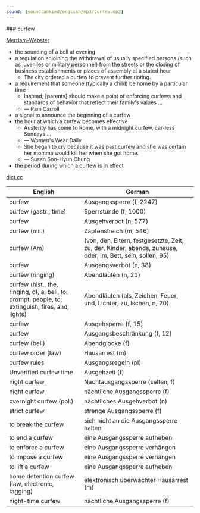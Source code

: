 ```yaml
---
sound: [sound:ankimd/english/mp3/curfew.mp3]
---
```


\### curfew

[Merriam-Webster](https://www.merriam-webster.com/dictionary/curfew)

- the sounding of a bell at evening
- a regulation enjoining the withdrawal of usually specified persons (such as juveniles or military personnel) from the streets or the closing of business establishments or places of assembly at a stated hour
    - The city ordered a curfew to prevent further rioting.
- a requirement that someone (typically a child) be home by a particular time
    - Instead, [parents] should make a point of enforcing curfews and standards of behavior that reflect their family's values …
    - — Pam Carroll
- a signal to announce the beginning of a curfew
- the hour at which a curfew becomes effective
    - Austerity has come to Rome, with a midnight curfew, car-less Sundays …
    - — Women's Wear Daily
    - She began to cry because it was past curfew and she was certain her momma would kill her when she got home.
    - — Susan Soo-Hyun Chung
- the period during which a curfew is in effect

[dict.cc](https://www.dict.cc/curfew)

| English        | German       |
| -------------- | ------------ |
| curfew | Ausgangssperre (f, 2247) |
| curfew (gastr., time) | Sperrstunde (f, 1000) |
| curfew | Ausgehverbot (n, 577) |
| curfew (mil.) | Zapfenstreich (m, 546) |
| curfew (Am) |  (von, den, Eltern, festgesetzte, Zeit, zu, der, Kinder, abends, zuhause, oder, im, Bett, sein, sollen, 95) |
| curfew | Ausgangsverbot (n, 38) |
| curfew (ringing) | Abendläuten (n, 21) |
| curfew (hist., the, ringing, of, a, bell, to, prompt, people, to, extinguish, fires, and, lights) | Abendläuten (als, Zeichen, Feuer, und, Lichter, zu, lschen, n, 20) |
| curfew | Ausgehsperre (f, 15) |
| curfew | Ausgangsbeschränkung (f, 12) |
| curfew (bell) | Abendglocke (f) |
| curfew order (law) | Hausarrest (m) |
| curfew rules | Ausgangsregeln (pl) |
| Unverified curfew time | Ausgehzeit (f) |
| night curfew | Nachtausgangssperre (selten, f) |
| night curfew | nächtliche Ausgangssperre (f) |
| overnight curfew (pol.) | nächtliches Ausgehverbot (n) |
| strict curfew | strenge Ausgangssperre (f) |
| to break the curfew | sich nicht an die Ausgangssperre halten |
| to end a curfew | eine Ausgangssperre aufheben |
| to enforce a curfew | eine Ausgangssperre verhängen |
| to impose a curfew | eine Ausgangssperre verhängen |
| to lift a curfew | eine Ausgangssperre aufheben |
| home detention curfew (law, electronic, tagging) | elektronisch überwachter Hausarrest (m) |
| night-time curfew | nächtliche Ausgangssperre (f) |
